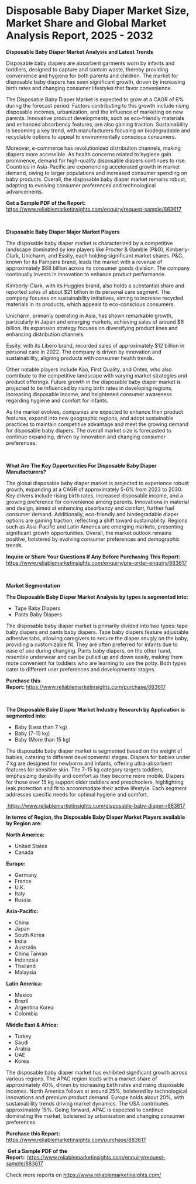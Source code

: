 <p><h1>Disposable Baby Diaper Market Size, Market Share and Global Market Analysis Report, 2025 - 2032</h1></p><p><strong>Disposable Baby Diaper Market Analysis and Latest Trends</strong></p>
<p><p>Disposable baby diapers are absorbent garments worn by infants and toddlers, designed to capture and contain waste, thereby providing convenience and hygiene for both parents and children. The market for disposable baby diapers has seen significant growth, driven by increasing birth rates and changing consumer lifestyles that favor convenience.</p><p>The Disposable Baby Diaper Market is expected to grow at a CAGR of 6% during the forecast period. Factors contributing to this growth include rising disposable incomes, urbanization, and the influence of marketing on new parents. Innovative product developments, such as eco-friendly materials and enhanced absorbency features, are also gaining traction. Sustainability is becoming a key trend, with manufacturers focusing on biodegradable and recyclable options to appeal to environmentally conscious consumers.</p><p>Moreover, e-commerce has revolutionized distribution channels, making diapers more accessible. As health concerns related to hygiene gain prominence, demand for high-quality disposable diapers continues to rise. Countries in Asia-Pacific are experiencing accelerated growth in market demand, owing to larger populations and increased consumer spending on baby products. Overall, the disposable baby diaper market remains robust, adapting to evolving consumer preferences and technological advancements.</p></p>
<p><strong>Get a Sample PDF of the Report:&nbsp;</strong> <a href="https://www.reliablemarketinsights.com/enquiry/request-sample/883617?utm_campaign=3007&utm_medium=2&utm_source=Github&utm_content=ia&utm_term=05042025&utm_id=disposable-baby-diaper">https://www.reliablemarketinsights.com/enquiry/request-sample/883617</a></p>
<p>&nbsp;</p>
<p><strong>Disposable Baby Diaper Major Market Players</strong></p>
<p><p>The disposable baby diaper market is characterized by a competitive landscape dominated by key players like Procter & Gamble (P&G), Kimberly-Clark, Unicharm, and Essity, each holding significant market shares. P&G, known for its Pampers brand, leads the market with a revenue of approximately $68 billion across its consumer goods division. The company continually invests in innovation to enhance product performance.</p><p>Kimberly-Clark, with its Huggies brand, also holds a substantial share and reported sales of about $21 billion in its personal care segment. The company focuses on sustainability initiatives, aiming to increase recycled materials in its products, which appeals to eco-conscious consumers.</p><p>Unicharm, primarily operating in Asia, has shown remarkable growth, particularly in Japan and emerging markets, achieving sales of around $6 billion. Its expansion strategy focuses on diversifying product lines and enhancing distribution channels.</p><p>Essity, with its Libero brand, recorded sales of approximately $12 billion in personal care in 2022. The company is driven by innovation and sustainability, aligning products with consumer health trends.</p><p>Other notable players include Kao, First Quality, and Ontex, who also contribute to the competitive landscape with varying market strategies and product offerings. Future growth in the disposable baby diaper market is projected to be influenced by rising birth rates in developing regions, increasing disposable income, and heightened consumer awareness regarding hygiene and comfort for infants.</p><p>As the market evolves, companies are expected to enhance their product features, expand into new geographic regions, and adopt sustainable practices to maintain competitive advantage and meet the growing demand for disposable baby diapers. The overall market size is forecasted to continue expanding, driven by innovation and changing consumer preferences.</p></p>
<p>&nbsp;</p>
<p><strong>What Are The Key Opportunities For Disposable Baby Diaper Manufacturers?</strong></p>
<p><p>The global disposable baby diaper market is projected to experience robust growth, expanding at a CAGR of approximately 5-6% from 2023 to 2030. Key drivers include rising birth rates, increased disposable income, and a growing preference for convenience among parents. Innovations in material and design, aimed at enhancing absorbency and comfort, further fuel consumer demand. Additionally, eco-friendly and biodegradable diaper options are gaining traction, reflecting a shift toward sustainability. Regions such as Asia-Pacific and Latin America are emerging markets, presenting significant growth opportunities. Overall, the market outlook remains positive, bolstered by evolving consumer preferences and demographic trends.</p></p>
<p><strong>Inquire or Share Your Questions If Any Before Purchasing This Report:</strong> <a href="https://www.reliablemarketinsights.com/enquiry/pre-order-enquiry/883617?utm_campaign=3007&utm_medium=2&utm_source=Github&utm_content=ia&utm_term=05042025&utm_id=disposable-baby-diaper">https://www.reliablemarketinsights.com/enquiry/pre-order-enquiry/883617</a></p>
<p>&nbsp;</p>
<p><strong>Market Segmentation</strong></p>
<p><strong>The Disposable Baby Diaper Market Analysis by types is segmented into:</strong></p>
<p><ul><li>Tape Baby Diapers</li><li>Pants Baby Diapers</li></ul></p>
<p><p>The disposable baby diaper market is primarily divided into two types: tape baby diapers and pants baby diapers. Tape baby diapers feature adjustable adhesive tabs, allowing caregivers to secure the diaper snugly on the baby, providing a customizable fit. They are often preferred for infants due to ease of use during changing. Pants baby diapers, on the other hand, resemble underwear and can be pulled up and down easily, making them more convenient for toddlers who are learning to use the potty. Both types cater to different user preferences and developmental stages.</p></p>
<p><strong>Purchase this Report:&nbsp;</strong><a href="https://www.reliablemarketinsights.com/purchase/883617?utm_campaign=3007&utm_medium=2&utm_source=Github&utm_content=ia&utm_term=05042025&utm_id=disposable-baby-diaper">https://www.reliablemarketinsights.com/purchase/883617</a></p>
<p>&nbsp;</p>
<p><strong>The Disposable Baby Diaper Market Industry Research by Application is segmented into:</strong></p>
<p><ul><li>Baby (Less than 7 kg)</li><li>Baby (7-15 kg)</li><li>Baby (More than 15 kg)</li></ul></p>
<p><p>The disposable baby diaper market is segmented based on the weight of babies, catering to different developmental stages. Diapers for babies under 7 kg are designed for newborns and infants, offering ultra-absorbent features for sensitive skin. The 7-15 kg category targets toddlers, emphasizing durability and comfort as they become more mobile. Diapers for those over 15 kg support older toddlers and preschoolers, highlighting leak protection and fit to accommodate their active lifestyle. Each segment addresses specific needs for optimal hygiene and comfort.</p></p>
<p><a href="https://www.reliablemarketinsights.com/disposable-baby-diaper-r883617?utm_campaign=3007&utm_medium=2&utm_source=Github&utm_content=ia&utm_term=05042025&utm_id=disposable-baby-diaper">&nbsp;https://www.reliablemarketinsights.com/disposable-baby-diaper-r883617</a></p>
<p><strong>In terms of Region, the Disposable Baby Diaper Market Players available by Region are:</strong></p>
<p>
    <p> <strong> North America: </strong>
        <ul>
            <li>United States</li>
            <li>Canada</li>
        </ul>
        </p> 
    <p> <strong> Europe: </strong>
        <ul>
            <li>Germany</li>
            <li>France</li>
            <li>U.K.</li>
            <li>Italy</li>
            <li>Russia</li>
        </ul>
        </p> 
    <p> <strong> Asia-Pacific: </strong>
        <ul>
            <li>China</li>
            <li>Japan</li>
            <li>South Korea</li>
            <li>India</li>
            <li>Australia</li>
            <li>China Taiwan</li>
            <li>Indonesia</li>
            <li>Thailand</li>
            <li>Malaysia</li>
        </ul>
        </p> 
    <p> <strong> Latin America: </strong>
        <ul>
            <li>Mexico</li>
            <li>Brazil</li>
            <li>Argentina Korea</li>
            <li>Colombia</li>
        </ul>
        </p> 
    <p> <strong> Middle East & Africa: </strong>
        <ul>
            <li>Turkey</li>
            <li>Saudi</li>
            <li>Arabia</li>
            <li>UAE</li>
            <li>Korea</li>
        </ul>
    </p>
    </p>
<p><p>The disposable baby diaper market has exhibited significant growth across various regions. The APAC region leads with a market share of approximately 40%, driven by increasing birth rates and rising disposable incomes. North America follows at around 25%, bolstered by technological innovations and premium product demand. Europe holds about 20%, with sustainability trends driving market dynamics. The USA contributes approximately 15%. Going forward, APAC is expected to continue dominating the market, bolstered by urbanization and changing consumer preferences.</p></p>
<p><strong>Purchase this Report: </strong><a href="https://www.reliablemarketinsights.com/purchase/883617?utm_campaign=3007&utm_medium=2&utm_source=Github&utm_content=ia&utm_term=05042025&utm_id=disposable-baby-diaper">https://www.reliablemarketinsights.com/purchase/883617</a></p>
<p>&nbsp;<strong>Get a Sample PDF of the Report:&nbsp;&nbsp;</strong><a href="https://www.reliablemarketinsights.com/enquiry/request-sample/883617?utm_campaign=3007&utm_medium=2&utm_source=Github&utm_content=ia&utm_term=05042025&utm_id=disposable-baby-diaper">https://www.reliablemarketinsights.com/enquiry/request-sample/883617</a></p>
<p><strong></strong></p>
<p>Check more reports on <a href="https://www.reliablemarketinsights.com/?utm_campaign=3007&utm_medium=2&utm_source=Github&utm_content=ia&utm_term=05042025&utm_id=disposable-baby-diaper">https://www.reliablemarketinsights.com/</a></p>